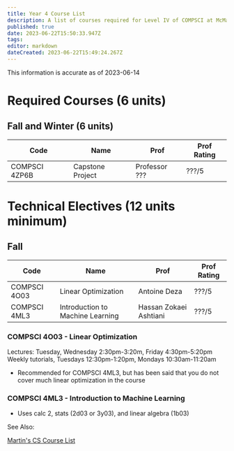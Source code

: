```yaml
---
title: Year 4 Course List
description: A list of courses required for Level IV of COMPSCI at McMaster University.
published: true
date: 2023-06-22T15:50:33.947Z
tags: 
editor: markdown
dateCreated: 2023-06-22T15:49:24.267Z
---
```


This information is accurate as of 2023-06-14

# Required Courses (6 units)
## Fall and Winter (6 units)

| Code | Name | Prof | Prof Rating |
|------|-----|-----|----|
| COMPSCI 4ZP6B | Capstone Project | Professor ??? | ???/5 |

# Technical Electives (12 units minimum)
## Fall
| Code | Name | Prof | Prof Rating |
|------|-----|-----|----|
| COMPSCI 4O03 | Linear Optimization | Antoine Deza | ???/5 |
| COMPSCI 4ML3 | Introduction to Machine Learning | Hassan Zokaei Ashtiani | ???/5 |

### COMPSCI 4O03 - Linear Optimization
Lectures: Tuesday, Wednesday 2:30pm-3:20m, Friday 4:30pm-5:20pm
Weekly tutorials, Tuesdays 12:30pm-1:20pm, Mondays 10:30am-11:20am
- Recommended for COMPSCI 4ML3, but has been said that you do not cover much linear optimization in the course  

### COMPSCI 4ML3 - Introduction to Machine Learning
- Uses calc 2, stats (2d03 or 3y03), and linear algebra (1b03)

See Also:

[Martin's CS Course List](https://docs.google.com/spreadsheets/d/1VupEzqyxXsUQ3iYPi5JaEXI7KYYdY0jHCWrsGPcSgd4/edit?usp=sharing)
